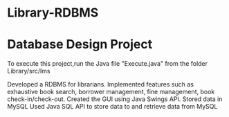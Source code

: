 # Library-RDBMS
# Database Design Project

To execute this project,run the Java file "Execute.java" from the folder Library/src/lms

Developed a RDBMS for librarians.
Implemented features such as exhaustive book search, borrower management, fine management, book check-in/check-out. 
Created the GUI using Java Swings API.
Stored data in MySQL
Used Java SQL API to store data to and retrieve data from MySQL

